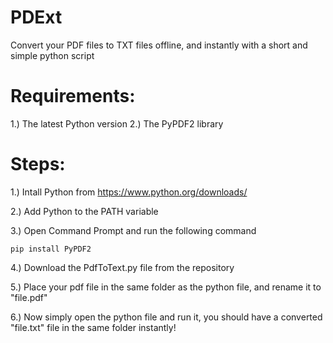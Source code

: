 # PDExt
Convert your PDF files to TXT files offline, and instantly with a short and simple python script

# Requirements:
1.) The latest Python version
2.) The PyPDF2 library

# Steps:
1.) Intall Python from https://www.python.org/downloads/

2.) Add Python to the PATH variable

3.) Open Command Prompt and run the following command

    pip install PyPDF2

4.) Download the PdfToText.py file from the repository

5.) Place your pdf file in the same folder as the python file, and rename it to "file.pdf"

6.) Now simply open the python file and run it, you should have a converted "file.txt" file in the same folder instantly!
